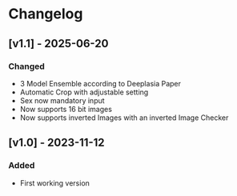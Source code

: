# Changelog

## [v1.1] - 2025-06-20
### Changed
- 3 Model Ensemble according to Deeplasia Paper
- Automatic Crop with adjustable setting
- Sex now mandatory input
- Now supports 16 bit images
- Now supports inverted Images with an inverted Image Checker

## [v1.0] - 2023-11-12
### Added
- First working version